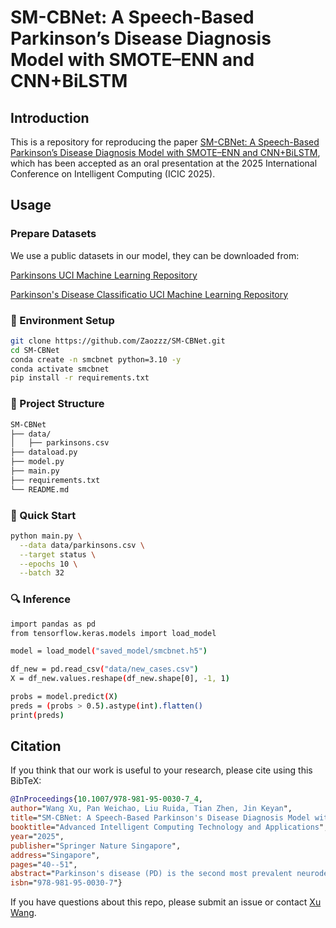 # SM-CBNet: A Speech-Based Parkinson’s Disease Diagnosis Model with SMOTE–ENN and CNN+BiLSTM

## Introduction

This is a repository for reproducing the paper [SM-CBNet: A Speech-Based Parkinson’s Disease Diagnosis Model with SMOTE–ENN and CNN+BiLSTM](https://link.springer.com/chapter/10.1007/978-981-95-0030-7_4), which has been accepted as an oral presentation at the 2025 International Conference on Intelligent Computing (ICIC 2025).

## Usage
### Prepare Datasets
We use a public datasets in our model, they can be downloaded from:

[Parkinsons UCI Machine Learning Repository](https://archive.ics.uci.edu/dataset/174/parkinsons)

[Parkinson's Disease Classificatio UCI Machine Learning Repository](https://archive.ics.uci.edu/dataset/470/parkinson+s+disease+classification)

### 🔧 Environment Setup

```bash
git clone https://github.com/Zaozzz/SM-CBNet.git
cd SM-CBNet
conda create -n smcbnet python=3.10 -y
conda activate smcbnet
pip install -r requirements.txt
```

### 📁 Project Structure

```bash
SM-CBNet
├── data/                         
│   ├── parkinsons.csv                    
├── dataload.py
├── model.py
├── main.py
├── requirements.txt      
└── README.md
```

### 🚀 Quick Start

```bash
python main.py \
  --data data/parkinsons.csv \
  --target status \
  --epochs 10 \
  --batch 32
```

### 🔍 Inference

```bash
import pandas as pd
from tensorflow.keras.models import load_model

model = load_model("saved_model/smcbnet.h5")

df_new = pd.read_csv("data/new_cases.csv")
X = df_new.values.reshape(df_new.shape[0], -1, 1)

probs = model.predict(X)
preds = (probs > 0.5).astype(int).flatten()
print(preds)
```

## Citation
If you think that our work is useful to your research, please cite using this BibTeX:
```bibtex
@InProceedings{10.1007/978-981-95-0030-7_4,
author="Wang Xu, Pan Weichao, Liu Ruida, Tian Zhen, Jin Keyan",
title="SM-CBNet: A Speech-Based Parkinson's Disease Diagnosis Model with SMOTE--ENN and CNN{\thinspace}+{\thinspace}BiLSTM Integration",
booktitle="Advanced Intelligent Computing Technology and Applications",
year="2025",
publisher="Springer Nature Singapore",
address="Singapore",
pages="40--51",
abstract="Parkinson's disease (PD) is the second most prevalent neurodegenerative disorder worldwide. Speech-based diagnostic approaches for PD have attracted increasing attention, with deep learning models demonstrating promising performance. In this paper, we propose a speech-based diagnostic model for PD, aiming to enhance the diagnostic accuracy using deep learning techniques. We adopt the SMOTE--ENN oversampling method to solve the data imbalance problem, and develop a hybrid model that integrates a Convolutional Neural Network (CNN) and Bi-directional Long and Short-Term Memory network (BiLSTM) to efficiently extract the speech features and capture temporal dependencies. Experimental results show that the proposed model achieves an accuracy of 95{\%} on public datasets and outperforms traditional machine learning and other deep learning models in several evaluation metrics, validating the effectiveness of our network in Parkinson's disease diagnosis. These results validate the effectiveness of our approach and highlight its potential for high-precision early screening of PD, offering reliable technical support for clinical applications.",
isbn="978-981-95-0030-7"}
```
If you have questions about this repo, please submit an issue or contact [Xu Wang](mailto:zaowxx@163.com).
